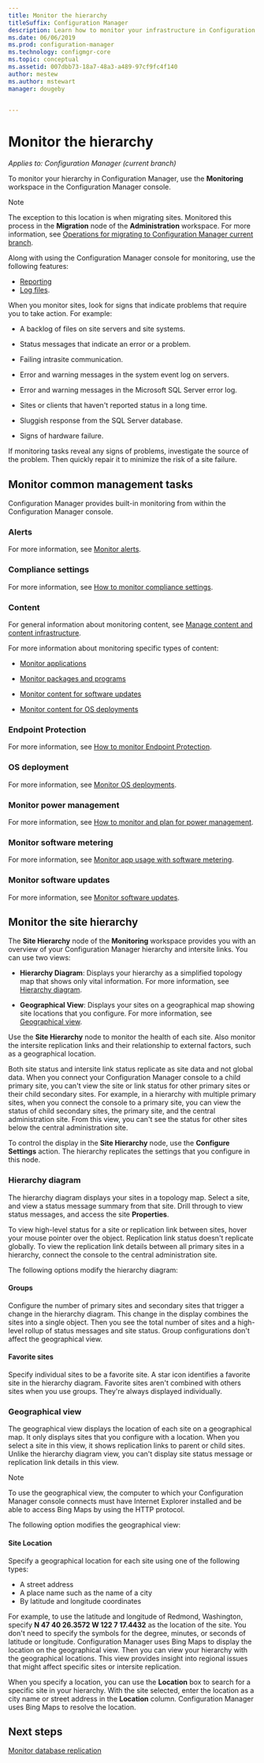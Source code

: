 ```yaml
---
title: Monitor the hierarchy
titleSuffix: Configuration Manager
description: Learn how to monitor your infrastructure in Configuration Manager by using the Monitoring workspace in the console.
ms.date: 06/06/2019
ms.prod: configuration-manager
ms.technology: configmgr-core
ms.topic: conceptual
ms.assetid: 007dbb73-18a7-48a3-a489-97cf9fc4f140
author: mestew
ms.author: mstewart
manager: dougeby


---
```


# Monitor the hierarchy

*Applies to: Configuration Manager (current branch)*

To monitor your hierarchy in Configuration Manager, use the **Monitoring** workspace in the Configuration Manager console.  

> [!NOTE]  
> The exception to this location is when migrating sites. Monitored this process in the **Migration** node of the **Administration** workspace. For more information, see [Operations for migrating to Configuration Manager current branch](/sccm/core/migration/operations-for-migration).  

Along with using the Configuration Manager console for monitoring, use the following features:

- [Reporting](/sccm/core/servers/manage/reporting)
- [Log files](/sccm/core/plan-design/hierarchy/log-files).  

When you monitor sites, look for signs that indicate problems that require you to take action. For example:  

- A backlog of files on site servers and site systems.  

- Status messages that indicate an error or a problem.  

- Failing intrasite communication.  

- Error and warning messages in the system event log on servers.  

- Error and warning messages in the Microsoft SQL Server error log.  

- Sites or clients that haven't reported status in a long time.  

- Sluggish response from the SQL Server database.  

- Signs of hardware failure.  

If monitoring tasks reveal any signs of problems, investigate the source of the problem. Then quickly repair it to minimize the risk of a site failure.  


## <a name="BKMK_MonintorMgmtTasks"></a> Monitor common management tasks

Configuration Manager provides built-in monitoring from within the Configuration Manager console.

### Alerts

For more information, see [Monitor alerts](/sccm/core/servers/manage/use-alerts-and-the-status-system#BKMK_MonitorAlerts).  

### Compliance settings

For more information, see [How to monitor compliance settings](/sccm/compliance/deploy-use/monitor-compliance-settings).

### Content

For general information about monitoring content, see [Manage content and content infrastructure](/sccm/core/servers/deploy/configure/manage-content-and-content-infrastructure).  

For more information about monitoring specific types of content:

- [Monitor applications](/sccm/apps/deploy-use/monitor-applications-from-the-console)

- [Monitor packages and programs](/sccm/apps/deploy-use/packages-and-programs#monitor-packages-and-programs)  

- [Monitor content for software updates](/sccm/sum/deploy-use/monitor-software-updates#BKMK_MonitorContent)

- [Monitor content for OS deployments](/sccm/osd/deploy-use/monitor-operating-system-deployments#BKMK_MonitorContent)

### Endpoint Protection

For more information, see [How to monitor Endpoint Protection](/sccm/protect/deploy-use/monitor-endpoint-protection).  

### OS deployment

For more information, see [Monitor OS deployments](/sccm/osd/deploy-use/monitor-operating-system-deployments).

### Monitor power management

For more information, see [How to monitor and plan for power management](/sccm/core/clients/manage/power/monitor-and-plan-for-power-management).  

### Monitor software metering

For more information, see [Monitor app usage with software metering](/sccm/apps/deploy-use/monitor-app-usage-with-software-metering).  

### Monitor software updates

For more information, see [Monitor software updates](/sccm/sum/deploy-use/monitor-software-updates).  


## <a name="BKMK_SH_Node"></a> Monitor the site hierarchy

The **Site Hierarchy** node of the **Monitoring** workspace provides you with an overview of your Configuration Manager hierarchy and intersite links. You can use two views:  

- **Hierarchy Diagram**: Displays your hierarchy as a simplified topology map that shows only vital information. For more information, see [Hierarchy diagram](#hierarchy-diagram).  

- **Geographical View**: Displays your sites on a geographical map showing site locations that you configure. For more information, see [Geographical view](#geographical-view).  

Use the **Site Hierarchy** node to monitor the health of each site. Also monitor the intersite replication links and their relationship to external factors, such as a geographical location.  

Both site status and intersite link status replicate as site data and not global data. When you connect your Configuration Manager console to a child primary site, you can't view the site or link status for other primary sites or their child secondary sites. For example, in a hierarchy with multiple primary sites, when you connect the console to a primary site, you can view the status of child secondary sites, the primary site, and the central administration site. From this view, you can't see the status for other sites below the central administration site.  

To control the display in the **Site Hierarchy** node, use the **Configure Settings** action. The hierarchy replicates the settings that you configure in this node.  

### Hierarchy diagram

The hierarchy diagram displays your sites in a topology map. Select a site, and view a status message summary from that site. Drill through to view status messages, and access the site **Properties**.  

To view high-level status for a site or replication link between sites, hover your mouse pointer over the object. Replication link status doesn't replicate globally. To view the replication link details between all primary sites in a hierarchy, connect the console to the central administration site.  

The following options modify the hierarchy diagram:  

#### Groups

Configure the number of primary sites and secondary sites that trigger a change in the hierarchy diagram. This change in the display combines the sites into a single object. Then you see the total number of sites and a high-level rollup of status messages and site status. Group configurations don't affect the geographical view.  

#### Favorite sites

Specify individual sites to be a favorite site. A star icon identifies a favorite site in the hierarchy diagram. Favorite sites aren't combined with others sites when you use groups. They're always displayed individually.  

### Geographical view

The geographical view displays the location of each site on a geographical map. It only displays sites that you configure with a location. When you select a site in this view, it shows replication links to parent or child sites. Unlike the hierarchy diagram view, you can't display site status message or replication link details in this view.  

> [!NOTE]  
> To use the geographical view, the computer to which your Configuration Manager console connects must have Internet Explorer installed and be able to access Bing Maps by using the HTTP protocol.  

The following option modifies the geographical view:  

#### Site Location

Specify a geographical location for each site using one of the following types:

- A street address
- A place name such as the name of a city
- By latitude and longitude coordinates

For example, to use the latitude and longitude of Redmond, Washington, specify **N 47 40 26.3572 W 122 7 17.4432** as the location of the site. You don't need to specify the symbols for the degree, minutes, or seconds of latitude or longitude. Configuration Manager uses Bing Maps to display the location on the geographical view. Then you can view your hierarchy with the geographical locations. This view provides insight into regional issues that might affect specific sites or intersite replication.  

When you specify a location, you can use the **Location** box to search for a specific site in your hierarchy. With the site selected, enter the location as a city name or street address in the **Location** column. Configuration Manager uses Bing Maps to resolve the location.  

<a name="BKMK_MonitorRepLinksAndStatuss"></a>

## Next steps

[Monitor database replication](/sccm/core/servers/manage/monitor-replication)
